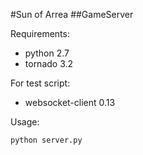 #Sun of Arrea
##GameServer


Requirements:
* python 2.7
* tornado 3.2


For test script:
* websocket-client 0.13


Usage:
```sh
python server.py
```